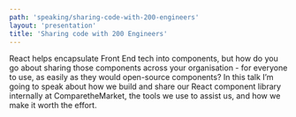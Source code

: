 ```yaml
---
path: 'speaking/sharing-code-with-200-engineers'
layout: 'presentation'
title: 'Sharing code with 200 Engineers'
---
```


React helps encapsulate Front End tech into components, but how do you go about sharing those components across your organisation - for everyone to use, as easily as they would open-source components? In this talk I’m going to speak about how we build and share our React component library internally at ComparetheMarket, the tools we use to assist us, and how we make it worth the effort.
